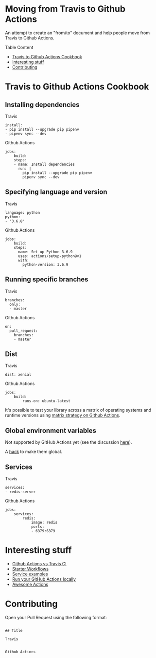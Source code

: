 # Moving from Travis to Github Actions

An attempt to create an "from/to" document and help people move from Travis to Github Actions.

Table Content

* [Travis to Github Actions Cookbook](#travis-to-github-actions-cookbook)
* [Interesting stuff](#interesting-stuff)
* [Contributing](#contributing)

# Travis to Github Actions Cookbook

## Installing dependencies

Travis

```
install:
- pip install --upgrade pip pipenv
- pipenv sync --dev
```

Github Actions

```
jobs:
    build:
    steps:
    - name: Install dependencies
      run: |
        pip install --upgrade pip pipenv
        pipenv sync --dev
```

## Specifying language and version

Travis

```
language: python
python:
- '3.6.8'
```

Github Actions

```
jobs:
    build:
    steps:
    - name: Set up Python 3.6.9
      uses: actions/setup-python@v1
      with:
        python-version: 3.6.9
```

## Running specific branches

Travis

```
branches:
  only:
  - master
```

Github Actions

```
on:
  pull_request:
    branches:
    - master
```

## Dist

Travis

```
dist: xenial
```

Github Actions

```
jobs:
    build:
        runs-on: ubuntu-latest
```

It's possible to test your library across a matrix of operating systems and
runtime versions using [matrix strategy on Github Actions](https://help.github.com/en/articles/workflow-syntax-for-github-actions#jobsjob_idstrategy).

## Global environment variables

Not supported by GitHub Actions yet (see the discussion [here](https://github.community/t5/GitHub-Actions/Support-global-environment-variables/td-p/30481)).

A [hack](https://github.com/DaanDeMeyer/reproc/blob/master/.github/workflows/vsenv.bat) to make them global.

## Services

Travis

```
services:
- redis-server
```

Github Actions

```
jobs:
    services:
        redis:
            image: redis
            ports:
            - 6379:6379
```

# Interesting stuff

* [Github Actions vs Travis CI](https://knapsackpro.com/ci_comparisons/github-actions/vs/travis-ci)
* [Starter Workflows](https://github.com/actions/starter-workflows)
* [Service examples](https://github.com/actions/example-services)
* [Run your GitHub Actions locally](https://github.com/nektos/act)
* [Awesome Actions](https://github.com/sdras/awesome-actions)

# Contributing

Open your Pull Request using the following format:

```

## Title

Travis

```
```

Github Actions

```
```

```
